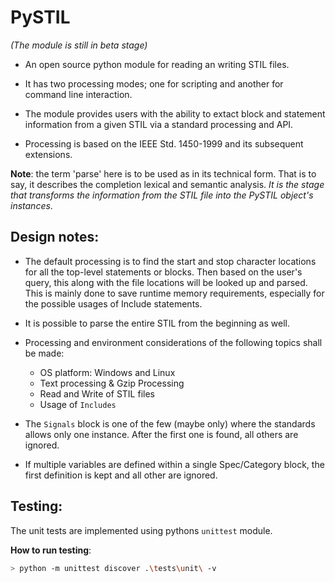 # PySTIL
*(The module is still in beta stage)*
* An open source python module for reading an writing STIL files. 

* It has two processing modes; one for scripting and another for command line interaction. 

* The module provides users with the ability to extact block and statement information from a given STIL via a standard processing and API. 

* Processing is based on the IEEE Std. 1450-1999 and its subsequent extensions. 

**Note**: the term 'parse' here is to be used as in its technical form. That is to say, it describes the completion lexical and semantic analysis. *It is the stage that transforms the information from the STIL file into the PySTIL object's instances*. 

## Design notes: 

* The default processing is to find the start and stop character locations for all the top-level statements or blocks. Then based on the user's query, this along with the file locations will be looked up and parsed. This is mainly done to save runtime  memory requirements, especially for the possible usages of Include statements.  

* It is possible to parse the entire STIL from the beginning as well. 

* Processing and environment considerations of the following topics shall be made: 
  -  OS platform: Windows and Linux
  - Text processing & Gzip Processing
  - Read and Write of STIL files
  - Usage of `Includes`

* The `Signals` block is one of the few (maybe only) where the standards allows only 
one instance. After the first one is found, all others are ignored. 

* If multiple variables are defined within a single Spec/Category block, the 
first definition is kept and all other are ignored. 







## Testing: 
The unit tests are implemented using pythons `unittest` module. 

**How to run testing**: 
``` bash
> python -m unittest discover .\tests\unit\ -v
```



